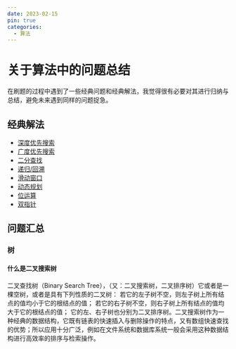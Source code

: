 ```yaml
---
date: 2023-02-15
pin: true
categories: 
  - 算法
---
```


# 关于算法中的问题总结

在刷题的过程中遇到了一些经典问题和经典解法，我觉得很有必要对其进行归纳与总结，避免未来遇到同样的问题捉急。

<!-- more -->

## 经典解法

* [深度优先搜索](14-1.md)
* [广度优先搜索](13.md)
* [二分查找](04.md)
* [递归/回溯](14-2.md)
* [滑动窗口](03.md)
* [动态规划](19.md)
* [位运算](20.md)
* [双指针](05.md)

## 问题汇总

### 树

#### 什么是二叉搜索树

二叉查找树（Binary Search Tree），（又：二叉搜索树，二叉排序树）它或者是一棵空树，或者是具有下列性质的二叉树： 若它的左子树不空，则左子树上所有结点的值均小于它的根结点的值； 若它的右子树不空，则右子树上所有结点的值均大于它的根结点的值； 它的左、右子树也分别为二叉排序树。二叉搜索树作为一种经典的数据结构，它既有链表的快速插入与删除操作的特点，又有数组快速查找的优势；所以应用十分广泛，例如在文件系统和数据库系统一般会采用这种数据结构进行高效率的排序与检索操作。
